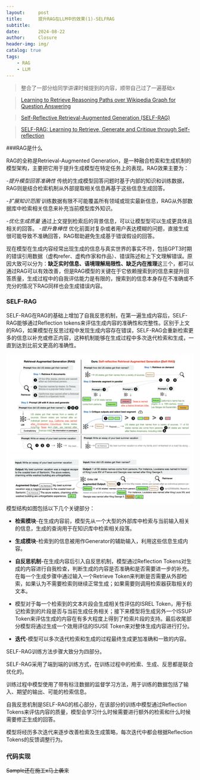 ```yaml
---
layout:     post                       
title:      提升RAG在LLM中的效果(1)-SELFRAG            
subtitle:   
date:       2024-08-22               
author:     Closure                         
header-img: img/ 
catalog: true                         
tags:                                
    - RAG
    - LLM
---
```

> 整合了一部分给同学讲课时候提到的内容，顺带自己过了一遍基础x

> [Learning to Retrieve Reasoning Paths over Wikipedia Graph for Question Answering](https://openreview.net/forum?id=SJgVHkrYDH "Learning to Retrieve Reasoning Paths over Wikipedia Graph for Question Answering")

> [Self-Reflective Retrieval-Augmented Generation (SELF-RAG)](https://cobusgreyling.medium.com/self-reflective-retrieval-augmented-generation-self-rag-f5cbad4412d5 "Self-Reflective Retrieval-Augmented Generation (SELF-RAG)")

> [SELF-RAG: Learning to Retrieve, Generate and Critique through Self-reflection](https://github.com/AkariAsai/self-rag "SELF-RAG: Learning to Retrieve, Generate and Critique through Self-reflection")

###RAG是什么

RAG的全称是Retrieval-Augmented Generation，是一种融合检索和生成机制的模型架构，主要把它用于提升生成模型在特定任务上的表现。RAG效果主要为：

*-提升模型回答准确性*
传统的生成模型回答问题时基于内部的知识和训练数据，RAG则是结合检索机制从外部提取相关信息再基于这些信息生成回答。

*-扩展知识范围*
训练数据有限不可能覆盖所有领域或现实最新信息，RAG从外部数据库中检索相关信息来补充当前模型库外知识。

*-优化生成质量*
通过上文提到检索后的背景信息，可以让模型型可以生成更具体且相关的回答。
*-提升鲁棒性*
优化前面对复杂或者用户表达模糊的问题，直接生成很可能导致不准确回答，RAG帮助避免生成基于错误假设的回答。

现在模型在生成内容经常出现生成的信息与真实世界的事实不符，包括GPT3时期的错误引用数据（虚构refer、虚构作家和作品）、错误陈述和上下文理解错误。原因大致可以分为：**缺乏实时信息、语境理解局限性、缺乏内在推理**这三个，都可以通过RAG可以有效改善，但是RAG模型的关键在于它依赖搜索到的信息来提升回答质量，生成过程中的自我评估能力是有限的，搜索到的信息本身存在不准确或不充分的情况下RAG同样也会生成错误内容。

### SELF-RAG

SELF-RAG在RAG的基础上增加了自我反思机制，在第一遍生成内容后，SELF-RAG能够通过Reflection tokens来评估生成内容的准确性和完整性。区别于上文的RAG，如果模型在反思过程中发现生成内容存在错误，SELF-RAG会重新检索更多的信息以补充或修正内容，这种机制能够在生成过程中多次迭代检索和生成，一直到达到比前文更高的准确性。

![1](https://github.com/DemondeLap1ace/DemondeLap1ace.github.io/blob/master/img/selfrag.png "1")
![2](https://github.com/DemondeLap1ace/DemondeLap1ace.github.io/blob/master/img/rag.png "2")
模型结构如图包括以下几个关键部分：

- **检索模块**-在生成内容前，模型先从一个大型的外部库中检索与当前输入相关的信息，生成的查询用于在知识库中检索相关段落。

- **生成模块**-检索到的信息被用作Generator的辅助输入，利用这些信息生成内容。

- **自反思机制**-在生成内容后引入自反思机制，模型通过Reflection Tokens对生成的内容进行自我检查，判断生成的内容是否准确和是否需要进一步的补充。在每一个生成步骤中通过输入一个Retrieve Token来判断是否需要从外部检索，如果认为不需要检索则继续正常生成；如果需要则调用检索器获取相关的文本。

- 模型对于每一个检索到的文本片段会生成相关性评估的ISREL Token，用于标记检索到的片段是否与当前生成任务相关；接下来模型将生成另外一个ISSUP Token来评估生成的内容在有多大程度上得到了检索片段的支持。最后收尾部分模型将通过生成一个效用评估的ISUSE Token来对整体生成内容进行打分。

- **迭代**-模型可以多次迭代检索和生成的过程最终生成更加准确和一致的内容。

SELF-RAG训练方法步骤大致分为四部分。

SELF-RAG采用了端到端的训练方式，在训练过程中的检索、生成、反思都是联合优化的。

训练过程中模型使用了带有标注数据的监督学习方法，用于训练的数据包括了输入、期望的输出、可能的检索信息。

自我反思机制是SELF-RAG的核心部分，在该部分的训练中模型通过Reflection Tokens来评估内容的质量，模型会学习什么时候需要进行额外的检索和什么时候需要修正生成的回答。

模型将经历多次迭代来逐步改善检索及生成策略，每次迭代中都会根据Reflection Tokens的反馈调整行为。

### 代码实现

~~Sample还在施工x马上袭来~~